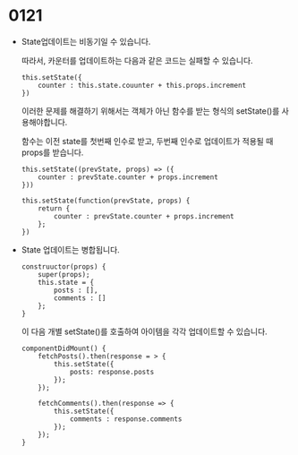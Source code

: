 <h1>
    0121
</h1>



- State업데이트는 비동기일 수 있습니다.

  

  따라서, 카운터를 업데이트하는 다음과 같은 코드는 실패할 수 있습니다.

  ~~~
  this.setState({
      counter : this.state.couunter + this.props.increment
  })
  ~~~

  이러한 문제를 해결하기 위해서는 객체가 아닌 함수를 받는 형식의 setState()를 사용해야합니다.

  함수는 이전 state를 첫번째 인수로 받고, 두번째 인수로 업데이트가 적용될 때 props를 받습니다.

  ~~~
  this.setState((prevState, props) => ({
      counter : prevState.counter + props.increment
  }))
  ~~~

  ~~~
  this.setState(function(prevState, props) {
      return {
          counter : prevState.counter + props.increment
      };
  })
  ~~~



- State 업데이트는 병합됩니다.

  ~~~
  construuctor(props) {
      super(props);
      this.state = {
          posts : [],
          comments : []
      };
  }
  ~~~

  이 다음 개별 setState()를 호출하여 아이템을 각각 업데이트할 수 있습니다.

  ~~~
  componentDidMount() {
      fetchPosts().then(response = > {
          this.setState({
              posts: response.posts
          });
      });
      
      fetchComments().then(response => {
          this.setState({
              comments : response.comments
          });
      });
  }
  ~~~

  